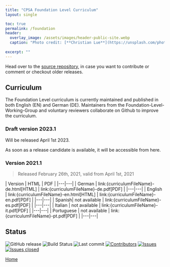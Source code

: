 ```yaml
---
title: "CPSA Foundation Level Curriculum"
layout: single

toc: true
permalink: /foundation
header:
  overlay_image: /assets/images/header-public-site.webp
  caption: "Photo credit: [**Christian Lue**](https://unsplash.com/photos/DXbNlrub_Fk)"
  
excerpt: ""
---
```


Head over to the [source repository](https://github.com/isaqb-org/curriculum-foundation), in case you want to contribute or comment or checkout older releases.


## Curriculum
The Foundation Level curriculum is currently maintained and published in both English (EN) and German (DE). 
Maintainers from the Foundation-Level-Working-Group and voluntary reviewers collaborate on Github to improve the curriculum.

### Draft version 2023.1
Will be released April 1st 2023.

As soon as a release candidate is available, it will be accessible from here.

### Version 2021.1 

>Released February 26th, 2021, valid from April 1st, 2021

| Version | HTML | PDF |
|---|---|
| German | link:{curriculumFileName}-de.html[HTML] | link:{curriculumFileName}-de.pdf[PDF] |
|---|---|
| English | link:{curriculumFileName}-en.html[HTML] | link:{curriculumFileName}-en.pdf[PDF] |
|---|---|
| Spanish| not available | link:{curriculumFileName}-es.pdf[PDF] |
|---|---|
| Italian | not available | link:{curriculumFileName}-it.pdf[PDF] |
|---|---|
| Portuguese | not available | link:{curriculumFileName}-pt.pdf[PDF] |
|---|---|


## Status

![GitHub release](https://img.shields.io/github/v/release/isaqb-org/curriculum-foundation)
![Build Status](https://github.com/isaqb-org/curriculum-foundation/workflows/CI%20-%20Releases%20and%20Main/badge.svg?branch=main)
![Last commit](https://img.shields.io/github/last-commit/isaqb-org/curriculum-foundation/main.svg)
[![Contributors](https://img.shields.io/github/contributors/isaqb-org/curriculum-foundation.svg)](https://github.com/isaqb-org/curriculum-foundation/graphs/contributors)
[![Issues](https://img.shields.io/github/issues/isaqb-org/curriculum-foundation.svg)](https://github.com/isaqb-org/curriculum-foundation/issues)
[![Issues closed](https://img.shields.io/github/issues-closed/isaqb-org/curriculum-foundation.svg)](https://github.com/isaqb-org/curriculum-foundation/issues?utf8=%E2%9C%93&q=is%3Aissue+is%3Aclosed+)


<a href="/" class="btn btn--primary">Home</a>

